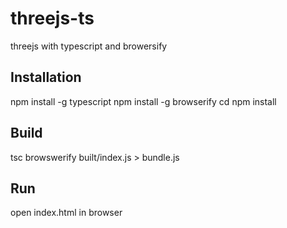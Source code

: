 # threejs-ts
threejs with typescript and browersify
## Installation
npm install -g typescript
npm install -g browserify
cd <intoProject>
npm install

## Build
tsc
browswerify built/index.js > bundle.js

## Run
open index.html in browser

